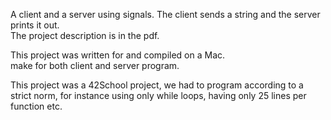 A client and a server using signals. The client sends a string and the server prints it out.  
The project description is in the pdf.

This project was written for and compiled on a Mac.  
make for both client and server program.

This project was a 42School project, we had to program according to a strict norm, for instance using only while loops, having only 25 lines per function etc.
